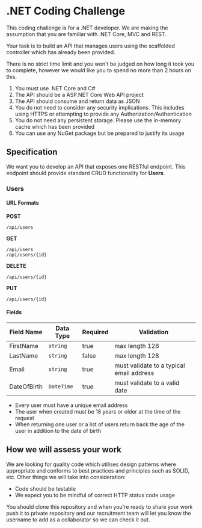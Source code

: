 # .NET Coding Challenge
This coding challenge is for a .NET developer. We are making the assumption that you are familiar with .NET Core, MVC and REST.

Your task is to build an API that manages users using the scaffolded controller which has already been provided.

There is no strict time limit and you won't be judged on how long it took you to complete, however we would like you to spend no more than 2 hours on this.

1. You must use .NET Core and C#
2. The API should be a ASP.NET Core Web API project
3. The API should consume and return data as JSON
4. You do not need to consider any security implications. This includes using HTTPS or attempting to provide any Authorization/Authentication
6. You do not need any persistent storage. Please use the in-memory cache which has been provided
7. You can use any NuGet package but be prepared to justify its usage

## Specification
We want you to develop an API that exposes one RESTful endpoint. This endpoint should provide standard CRUD functionality for **Users**.

### Users
#### URL Formats
**POST**
```
/api/users
```
**GET**
```
/api/users
/api/users/{id}
```
**DELETE**
```
/api/users/{id}
```
**PUT**
```
/api/users/{id}
```
#### Fields
| Field Name  | Data Type  | Required | Validation                               |
|--           |--          |--        |--                                        |
| FirstName   | `string`   | true     | max length 128                           |
| LastName    | `string`   | false    | max length 128                           |
| Email       | `string`   | true     | must validate to a typical email address |
| DateOfBirth | `DateTime` | true     | must validate to a valid date            |

 - Every user must have a unique email address
 - The user when created must be 18 years or older at the time of the request
 - When returning one user or a list of users return back the age of the user in addition to the date of birth

## How we will assess your work
We are looking for quality code which utilises design patterns where appropriate and conforms to best practices and principles such as SOLID, etc. Other things we will take into consideration:

 - Code should be testable
 - We expect you to be mindful of correct HTTP status code usage

You should clone this repository and when you're ready to share your work push it to private repository and our recruitment team will let you know the username to add as a collaborator so we can check it out.
